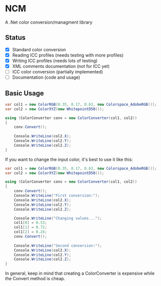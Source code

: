 # NCM
A .Net color conversion/managment library

## Status

- [x] Standard color conversion
- [x] Reading ICC profiles (needs testing with more profiles)
- [x] Writing ICC profiles (needs lots of testing)
- [x] XML comments documentation (not for ICC yet)
- [ ] ICC color conversion (partially implemented)
- [ ] Documentation (code and usage)

## Basic Usage

```csharp
var col1 = new ColorRGB(0.35, 0.17, 0.63, new Colorspace_AdobeRGB());
var col2 = new ColorXYZ(new WhitepointD50());

using (ColorConverter conv = new ColorConverter(col1, col2))
{
    conv.Convert();
        
    Console.WriteLine(col2.X);
    Console.WriteLine(col2.Y);
    Console.WriteLine(col2.Z);
}
```
If you want to change the input color, it's best to use it like this:

```csharp
var col1 = new ColorRGB(0.35, 0.17, 0.63, new Colorspace_AdobeRGB());
var col2 = new ColorXYZ(new WhitepointD50());

using (ColorConverter conv = new ColorConverter(col1, col2))
{
    conv.Convert();
    Console.WriteLine("First conversion:");
    Console.WriteLine(col2.X);
    Console.WriteLine(col2.Y);
    Console.WriteLine(col2.Z);

    Console.WriteLine("Changing values...");
    col1[0] = 0.53;
    col1[1] = 0.72;
    col1[2] = 0.24;
    conv.Convert();
        
    Console.WriteLine("Second conversion:");
    Console.WriteLine(col2.X);
    Console.WriteLine(col2.Y);
    Console.WriteLine(col2.Z);
}
```

In general, keep in mind that creating a ColorConverter is expensive while the Convert method is cheap.
